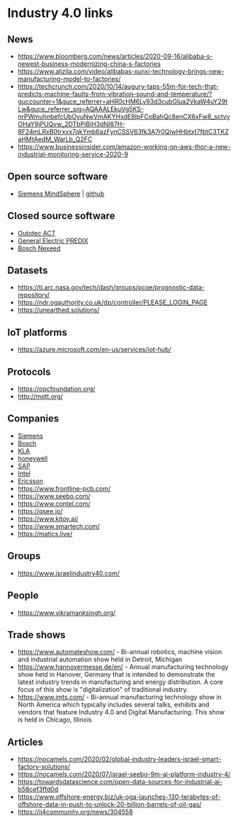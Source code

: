 # Industry 4.0 links

## News
* https://www.bloomberg.com/news/articles/2020-09-16/alibaba-s-newest-business-modernizing-china-s-factories<br>
* https://www.alizila.com/video/alibabas-xunxi-technology-brings-new-manufacturing-model-to-factories/<br>
* https://techcrunch.com/2020/10/14/augury-taps-55m-for-tech-that-predicts-machine-faults-from-vibration-sound-and-temperature/?guccounter=1&guce_referrer=aHR0cHM6Ly93d3cubGlua2VkaW4uY29tLw&guce_referrer_sig=AQAAALEkuVg5KS-nrPWmuhnbefcUbOyuNwVmAKYHxdE8IpFCoBahQc8enCX6xFw8_sctvyOHaY9iPUQvw_2DTbPiBiH3dNI87H-8F24mLRxB0trxvx7qkYmb6azFynCSSV63fk3A7r0QiwHHbtxt7fbtC3TKZaHMtAedM_WarLb_Q2FC<br>
* https://www.businessinsider.com/amazon-working-on-aws-thor-a-new-industrial-monitoring-service-2020-9<br>

## Open source software
* [Siemens MindSphere](https://siemens.mindsphere.io/en) | [github](https://github.com/mindsphere)

## Closed source software
* [Outotec ACT](https://www.outotec.com/products-and-services/technologies/analyzers-and-automation/act-advanced-process-control/) <br>
* [General Electric PREDIX](https://www.predix.io/)
* [Bosch Nexeed](https://www.bosch.com/stories/nexeed-production-performance-manager/)

## Datasets
* https://ti.arc.nasa.gov/tech/dash/groups/pcoe/prognostic-data-repository/<br>
* https://ndr.ogauthority.co.uk/dp/controller/PLEASE_LOGIN_PAGE<br>
* https://unearthed.solutions/<br>

## IoT platforms
* https://azure.microsoft.com/en-us/services/iot-hub/<br>

## Protocols
* https://opcfoundation.org/<br>
* http://mqtt.org/<br>

## Companies
* [Siemens](https://new.siemens.com/global/en/products/automation.html)<br>
* [Bosch](https://www.bosch.com/products-and-services/connected-products-and-services/industry-4-0/)<br>
* [KLA](https://www.kla-tencor.com/solutions/ai)
* [honeywell](https://www.honeywell.com/en-us/industries/industrial-manufacturing)<br>
* [SAP](https://www.sap.com/israel/products/digital-supply-chain/industry-4-0.html)<br>
* [Intel](https://www.intel.com/content/www/us/en/internet-of-things/industrial-iot/overview.html)<br>
* [Ericsson](https://www.ericsson.com/en/ai-and-automation)<br>
* https://www.frontline-pcb.com/<br>
* https://www.seebo.com/<br>
* https://www.contel.com/<br>
* https://qsee.io/<br>
* https://www.kitov.ai/<br>
* https://www.smartech.com/<br>
* https://matics.live/<br>

## Groups
* https://www.israelindustry40.com/<br>

## People
* https://www.vikramanksingh.org/<br>

## Trade shows
* https://www.automateshow.com/ - Bi-annual robotics, machine vision and industrial automation show held in Detroit, Michigan<br>
* https://www.hannovermesse.de/en/ - Annual manufacturing technology show held in Hanover, Germany that is intended to demonstrate the latest industry trends in manufacturing and energy distribution. A core focus of this show is "digitalization" of traditional industry.<br>
* https://www.imts.com/ - Bi-annual manufacturing technology show in North America which typically includes several talks, exhibits and vendors that feature Industry 4.0 and Digital Manufacturing. This show is held in Chicago, Illinois

## Articles
* https://nocamels.com/2020/02/global-industry-leaders-israel-smart-factory-solutions/<br>
* https://nocamels.com/2020/07/israel-seebo-9m-ai-platform-industry-4/<br>
* https://towardsdatascience.com/open-data-sources-for-industrial-ai-b58cef3ffd0d<br>
* https://www.offshore-energy.biz/uk-oga-launches-130-terabytes-of-offshore-data-in-push-to-unlock-20-billion-barrels-of-oil-gas/<br>
* https://ii4community.org/news/304558<br>
